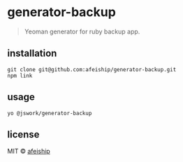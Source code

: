# generator-backup
> Yeoman generator for ruby backup app.

## installation
```shell
git clone git@github.com:afeiship/generator-backup.git
npm link
```

## usage
```shell
yo @jswork/generator-backup
```

## license
MIT © [afeiship](https://js.work)


